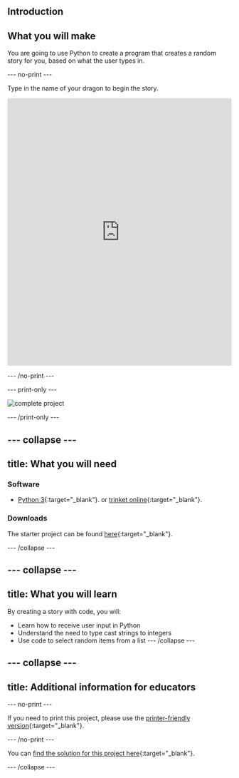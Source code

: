 ## Introduction

## What you will make

You are going to use Python to create a program that creates a random story for you, based on what the user types in.

--- no-print ---

Type in the name of your dragon to begin the story.

<iframe src="https://trinket.io/embed/python/904db1ae15?outputOnly=true&runOption=console&start=result&showInstructions=true" width="100%" height="600" frameborder="0" marginwidth="0" marginheight="0" allowfullscreen></iframe>

--- /no-print ---

--- print-only ---

![complete project](images/storytime-final.png)

--- /print-only ---

--- collapse ---
---
title: What you will need
---

### Software

- [Python 3](https://www.python.org/downloads/){:target="_blank"}. or [trinket online](https://trinket.io/){:target="_blank"}.

### Downloads

The starter project can be found [here](https://trinket.io/python/a0aaa62eab){:target="_blank"}.

--- /collapse ---

--- collapse ---
---
title: What you will learn
---
By creating a story with code, you will:
- Learn how to receive user input in Python
- Understand the need to type cast strings to integers
- Use code to select random items from a list
--- /collapse ---

--- collapse ---
---
title: Additional information for educators
---

--- no-print ---

If you need to print this project, please use the [printer-friendly version](https://projects.raspberrypi.org/en/projects/storytime/print){:target="_blank"}.

--- /no-print ---

You can [find the solution for this project here](http://rpf.io/p/en/storytime){:target="_blank"}.

--- /collapse ---
